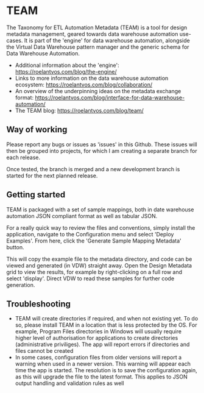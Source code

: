 # TEAM

The Taxonomy for ETL Automation Metadata (TEAM) is a tool for design metadata management, geared towards data warehouse automation use-cases. It is part of the 'engine' for data warehouse automation, alongside the Virtual Data Warehouse pattern manager and the generic schema for Data Warehouse Automation.

* Additional information about the 'engine': https://roelantvos.com/blog/the-engine/
* Links to more information on the data warehouse automation ecosystem: https://roelantvos.com/blog/collaboration/
* An overview of the underpinning ideas on the metadata exchange format: https://roelantvos.com/blog/interface-for-data-warehouse-automation/
* The TEAM blog: https://roelantvos.com/blog/team/

## Way of working

Please report any bugs or issues as 'issues' in this Github. These issues will then be grouped into projects, for which I am creating a separate branch for each release.

Once tested, the branch is merged and a new development branch is started for the next planned release.

## Getting started

TEAM is packaged with a set of sample mappings, both in date warehouse automation JSON compliant format as well as tabular JSON.

For a really quick way to review the files and conventions, simply install the application, navigate to the Configuration menu and select 'Deploy Examples'. From here, click the 'Generate Sample Mapping Metadata' button.

This will copy the example file to the metadata directory, and code can be viewed and generated (in VDW) straight away. Open the Design Metadata grid to view the results, for example by right-clicking on a full row and select 'display'. Direct VDW to read these samples for further code generation.

## Troubleshooting

* TEAM will create directories if required, and when not existing yet. To do so, please install TEAM in a location that is less protected by the OS. For example, Program Files directories in Windows will usually require higher level of authorisation for applications to create directories (administrative priviliges). The app will report errors if directories and files cannot be created
* In some cases, configuration files from older versions will report a warning when used in a newer version. This warning will appear each time the app is started. The resolution is to save the configuration again, as this will upgrade the file to the latest format. This applies to JSON output handling and validation rules as well
